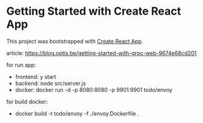 # Getting Started with Create React App

This project was bootstrapped with [Create React App](https://github.com/facebook/create-react-app).

article:
https://blog.optis.be/getting-started-with-grpc-web-9674e68cd201

for run app:

- frontend: y start
- backend: node src/server.js
- docker: docker run -d -p 8080:8080 -p 9901:9901 todo/envoy

for build docker:

- docker build -t todo/envoy -f ./envoy.Dockerfile .

